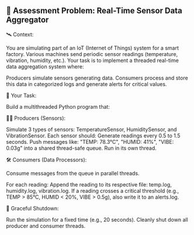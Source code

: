 🧾 Assessment Problem: Real-Time Sensor Data Aggregator
-------------------------------------------------------------------------------------------
🛰️ Context:

You are simulating part of an IoT (Internet of Things) system for a smart factory. Various machines send periodic sensor readings (temperature, vibration, humidity, etc.). Your task is to implement a threaded real-time data aggregation system where:

Producers simulate sensors generating data.
Consumers process and store this data in categorized logs and generate alerts for critical values.

🧠 Your Task:

Build a multithreaded Python program that:

👷‍♂️ Producers (Sensors):

Simulate 3 types of sensors: TemperatureSensor, HumiditySensor, and VibrationSensor.
Each sensor should:
    Generate readings every 0.5 to 1.5 seconds.
    Push messages like: "TEMP: 78.3°C", "HUMID: 41%", "VIBE: 0.03g" into a shared thread-safe queue.
    Run in its own thread.

🛠️ Consumers (Data Processors):

Consume messages from the queue in parallel threads.

For each reading:
    Append the reading to its respective file: temp.log, humidity.log, vibration.log.
    If a reading crosses a critical threshold (e.g., TEMP > 85°C, HUMID < 20%, VIBE > 0.5g), also write it to an alerts.log.

🧹 Graceful Shutdown:

Run the simulation for a fixed time (e.g., 20 seconds).
Cleanly shut down all producer and consumer threads.